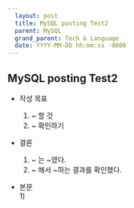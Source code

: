 ```yaml
---  
  layout: post  
  title: MySQL posting Test2
  parent: MySQL   
  grand_parent: Tech & Language  
  date: YYYY-MM-DD hh:mm:ss -0000  
---  
```


## MySQL posting Test2  
  
* 작성 목표  
  1) ~ 할 것  
  2) ~ 확인하기  
  
* 결론  
  1) ~ 는 ~였다.  
  2) ~ 해서 ~하는 결과를 확인했다.  


* 본문   
  1) 